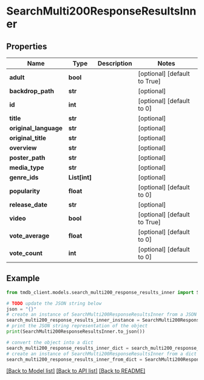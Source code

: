 # SearchMulti200ResponseResultsInner


## Properties

Name | Type | Description | Notes
------------ | ------------- | ------------- | -------------
**adult** | **bool** |  | [optional] [default to True]
**backdrop_path** | **str** |  | [optional] 
**id** | **int** |  | [optional] [default to 0]
**title** | **str** |  | [optional] 
**original_language** | **str** |  | [optional] 
**original_title** | **str** |  | [optional] 
**overview** | **str** |  | [optional] 
**poster_path** | **str** |  | [optional] 
**media_type** | **str** |  | [optional] 
**genre_ids** | **List[int]** |  | [optional] 
**popularity** | **float** |  | [optional] [default to 0]
**release_date** | **str** |  | [optional] 
**video** | **bool** |  | [optional] [default to True]
**vote_average** | **float** |  | [optional] [default to 0]
**vote_count** | **int** |  | [optional] [default to 0]

## Example

```python
from tmdb_client.models.search_multi200_response_results_inner import SearchMulti200ResponseResultsInner

# TODO update the JSON string below
json = "{}"
# create an instance of SearchMulti200ResponseResultsInner from a JSON string
search_multi200_response_results_inner_instance = SearchMulti200ResponseResultsInner.from_json(json)
# print the JSON string representation of the object
print(SearchMulti200ResponseResultsInner.to_json())

# convert the object into a dict
search_multi200_response_results_inner_dict = search_multi200_response_results_inner_instance.to_dict()
# create an instance of SearchMulti200ResponseResultsInner from a dict
search_multi200_response_results_inner_from_dict = SearchMulti200ResponseResultsInner.from_dict(search_multi200_response_results_inner_dict)
```
[[Back to Model list]](../README.md#documentation-for-models) [[Back to API list]](../README.md#documentation-for-api-endpoints) [[Back to README]](../README.md)


